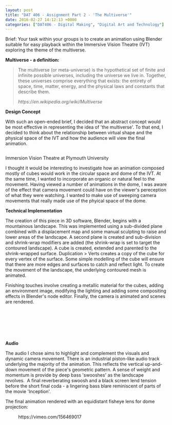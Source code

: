 ```yaml
---
layout: post
title: "DAT 406 - Assignment Part 2 - 'The Multiverse'"
date: 2016-02-27 14:12:13 +0000
categories: ["DAT406 - Digital Making", "Digital Art and Technology"]
---
```


Brief: Your task within your groups is to create an animation using Blender suitable for easy playback within the Immersive Vision Theatre (IVT) exploring the theme of the multiverse.

**Multiverse - a definition:**

<blockquote><p>The multiverse (or meta-universe) is the hypothetical set of finite and infinite possible universes, including the universe we live in. Together, these universes comprise everything that exists: the entirety of space, time, matter, energy, and the physical laws and constants that describe them.</p>
<cite>https://en.wikipedia.org/wiki/Multiverse</cite></blockquote>

**Design Concept**

With such an open-ended brief, I decided that an abstract concept would be most effective in representing the idea of 'the multiverse'. To that end, I decided to think about the relationship between virtual shape and the physical space of the IVT and how the audience will view the final animation.

<figure><a href="{{ site.baseurl }}/wp-content/uploads/2023/05/ivtt-1024x820-1.jpg"><img src="https://www.circleseven.co.uk/wp-content/uploads/2023/05/ivtt-1024x820-1.jpg" alt="" class="wp-image-637"/></a></figure>

Immersion Vision Theatre at Plymouth University

I thought it would be interesting to investigate how an animation composed mostly of cubes would work in the circular space and dome of the IVT. At the same time, I wanted to incorporate an organic or natural feel to the movement. Having viewed a number of animations in the dome, I was aware of the effect that camera movement could have on the viewer's pereception of what they were watching. I wanted to make use of sweeping camera movements that really made use of the phyical space of the dome.

**Technical Implementation**

The creation of this piece in 3D software, Blender, begins with a mountainous landscape. This was implemented using a sub-divided plane combined with a&nbsp;displacement map and some manual sculpting to raise and lower areas of the landscape. A second plane is created and sub-division and shrink-wrap modifiers are added (the shrink-wrap is set to target the contoured landscape). A cube is created, extended and parented to the shrink-wrapped surface. Duplication &gt; Verts creates a copy of the cube for every vertex of the surface. Some simple modelling of the cube will ensure that there are more edges and surfaces to catch and reflect light.&nbsp;To create the movement of the landscape, the underlying contoured mesh is animated.

Finishing touches involve creating a metallic material for the cubes, adding an environment image, modifying the lighting and adding some compositing effects in Blender's node editor. Finally, the camera is animated and scenes are rendered.

<figure><figure><a href="{{ site.baseurl }}/wp-content/uploads/2023/05/01-blender-landscape-mesh_24666379814_o.jpg"><img src="https://www.circleseven.co.uk/wp-content/uploads/2023/05/01-blender-landscape-mesh_24666379814_o-300x234.jpg" alt="" class="wp-image-639"/></a></figure>

<figure><img src="https://www.circleseven.co.uk/wp-content/uploads/2023/05/02-blender-shrinkwrap-mesh_25270766696_o-300x206.jpg" alt="" class="wp-image-643"/></figure>

<figure><a href="{{ site.baseurl }}/wp-content/uploads/2023/05/03-blender-isolated-mesh_24670232283_o.jpg"><img src="https://www.circleseven.co.uk/wp-content/uploads/2023/05/03-blender-isolated-mesh_24670232283_o-300x224.jpg" alt="" class="wp-image-640"/></a></figure>

<figure><img src="https://www.circleseven.co.uk/wp-content/uploads/2023/05/04-blender-duplicated-verts_25001404810_o-284x300.jpg" alt="" class="wp-image-644"/></figure>

<figure><a href="{{ site.baseurl }}/wp-content/uploads/2023/05/05-blender-modelled-cube_25178751652_o.jpg"><img src="https://www.circleseven.co.uk/wp-content/uploads/2023/05/05-blender-modelled-cube_25178751652_o-300x218.jpg" alt="" class="wp-image-638"/></a></figure>

<figure><img src="https://www.circleseven.co.uk/wp-content/uploads/2023/05/06-blender-landscape-solid_25203901931_o-300x203.jpg" alt="" class="wp-image-642"/></figure>

<figure><a href="{{ site.baseurl }}/wp-content/uploads/2023/05/07-blender-node-editor_25001400960_o-scaled.jpg"><img src="https://www.circleseven.co.uk/wp-content/uploads/2023/05/07-blender-node-editor_25001400960_o-300x172.jpg" alt="" class="wp-image-641"/></a></figure>
</figure>

**Audio**

The audio I chose aims to highlight and complement the visuals and dynamic camera movement. There is an industrial piston-like audio track underlying the majority of the animation. This reflects the vertical up-and-down movement of the piece's geometric pattern. A sense of weight and momentum is provide by deep bass 'swooshes' as the landscape revolves.&nbsp;&nbsp;A final reverberating swoosh and a black screen lend tension before the short final coda - a lingering bass blare&nbsp;reminiscent of parts of the movie 'Inception'.

The final animation rendered with an equidistant fisheye lens for dome projection:

<figure><div>
https://vimeo.com/156469017
</div></figure>
